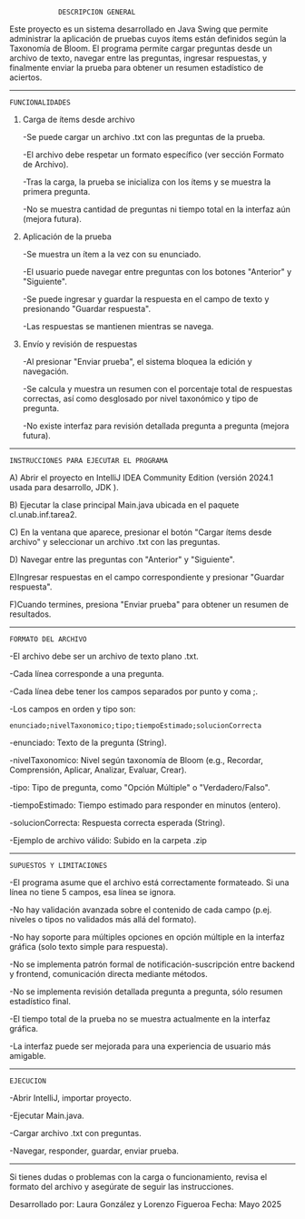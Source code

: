 				DESCRIPCION GENERAL

Este proyecto es un sistema desarrollado en Java Swing que permite administrar la aplicación de pruebas cuyos ítems están definidos según la Taxonomía de Bloom.
El programa permite cargar preguntas desde un archivo de texto, navegar entre las preguntas, ingresar respuestas, y finalmente enviar la prueba para obtener un resumen estadístico de aciertos.
_________________________________________________________________________________________

	FUNCIONALIDADES

1) Carga de ítems desde archivo

	-Se puede cargar un archivo .txt con las preguntas de la prueba.

	-El archivo debe respetar un formato específico (ver sección Formato de Archivo).

	-Tras la carga, la prueba se inicializa con los ítems y se muestra la primera 	pregunta.

	-No se muestra cantidad de preguntas ni tiempo total en la interfaz aún (mejora 	futura).

2) Aplicación de la prueba

	-Se muestra un ítem a la vez con su enunciado.

	-El usuario puede navegar entre preguntas con los botones "Anterior" y 	"Siguiente".

	-Se puede ingresar y guardar la respuesta en el campo de texto y presionando 	"Guardar respuesta".

	-Las respuestas se mantienen mientras se navega.

3) Envío y revisión de respuestas

	-Al presionar "Enviar prueba", el sistema bloquea la edición y navegación.

	-Se calcula y muestra un resumen con el porcentaje total de respuestas correctas, 	así como desglosado por nivel taxonómico y tipo de pregunta.

	-No existe interfaz para revisión detallada pregunta a pregunta (mejora futura).
_________________________________________________________________________________________

	INSTRUCCIONES PARA EJECUTAR EL PROGRAMA

A) Abrir el proyecto en IntelliJ IDEA Community Edition (versión 2024.1 usada para desarrollo, JDK ).

B) Ejecutar la clase principal Main.java ubicada en el paquete cl.unab.inf.tarea2.

C) En la ventana que aparece, presionar el botón "Cargar ítems desde archivo" y seleccionar un archivo .txt con las preguntas.

D) Navegar entre las preguntas con "Anterior" y "Siguiente".

E)Ingresar respuestas en el campo correspondiente y presionar "Guardar respuesta".

F)Cuando termines, presiona "Enviar prueba" para obtener un resumen de resultados.
_________________________________________________________________________________________

	FORMATO DEL ARCHIVO

-El archivo debe ser un archivo de texto plano .txt.

-Cada línea corresponde a una pregunta.

-Cada línea debe tener los campos separados por punto y coma ;.

-Los campos en orden y tipo son:

	enunciado;nivelTaxonomico;tipo;tiempoEstimado;solucionCorrecta

-enunciado: Texto de la pregunta (String).

-nivelTaxonomico: Nivel según taxonomía de Bloom (e.g., Recordar, Comprensión, Aplicar, Analizar, Evaluar, Crear).

-tipo: Tipo de pregunta, como "Opción Múltiple" o "Verdadero/Falso".

-tiempoEstimado: Tiempo estimado para responder en minutos (entero).

-solucionCorrecta: Respuesta correcta esperada (String).

-Ejemplo de archivo válido: Subido en la carpeta .zip
_________________________________________________________________________________________

	SUPUESTOS Y LIMITACIONES

-El programa asume que el archivo está correctamente formateado. Si una línea no tiene 5 campos, esa línea se ignora.

-No hay validación avanzada sobre el contenido de cada campo (p.ej. niveles o tipos no validados más allá del formato).

-No hay soporte para múltiples opciones en opción múltiple en la interfaz gráfica (solo texto simple para respuesta).

-No se implementa patrón formal de notificación-suscripción entre backend y frontend, comunicación directa mediante métodos.

-No se implementa revisión detallada pregunta a pregunta, sólo resumen estadístico final.

-El tiempo total de la prueba no se muestra actualmente en la interfaz gráfica.

-La interfaz puede ser mejorada para una experiencia de usuario más amigable.
_________________________________________________________________________________________

	EJECUCION

-Abrir IntelliJ, importar proyecto.

-Ejecutar Main.java.

-Cargar archivo .txt con preguntas.

-Navegar, responder, guardar, enviar prueba.
_________________________________________________________________________________________

Si tienes dudas o problemas con la carga o funcionamiento, revisa el formato del archivo y asegúrate de seguir las instrucciones.

Desarrollado por: Laura González y Lorenzo Figueroa
Fecha: Mayo 2025
